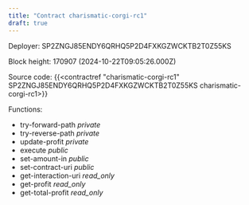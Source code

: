 ```yaml
---
title: "Contract charismatic-corgi-rc1"
draft: true
---
```

Deployer: SP2ZNGJ85ENDY6QRHQ5P2D4FXKGZWCKTB2T0Z55KS


 



Block height: 170907 (2024-10-22T09:05:26.000Z)

Source code: {{<contractref "charismatic-corgi-rc1" SP2ZNGJ85ENDY6QRHQ5P2D4FXKGZWCKTB2T0Z55KS charismatic-corgi-rc1>}}

Functions:

* try-forward-path _private_
* try-reverse-path _private_
* update-profit _private_
* execute _public_
* set-amount-in _public_
* set-contract-uri _public_
* get-interaction-uri _read_only_
* get-profit _read_only_
* get-total-profit _read_only_
